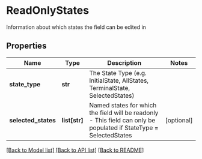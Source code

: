 # ReadOnlyStates

Information about which states the field can be edited in

## Properties
Name | Type | Description | Notes
------------ | ------------- | ------------- | -------------
**state_type** | **str** | The State Type (e.g. InitialState, AllStates, TerminalState, SelectedStates) | 
**selected_states** | **list[str]** | Named states for which the field will be readonly - This field can only be populated if StateType &#x3D; SelectedStates | [optional] 

[[Back to Model list]](../README.md#documentation-for-models) [[Back to API list]](../README.md#documentation-for-api-endpoints) [[Back to README]](../README.md)


